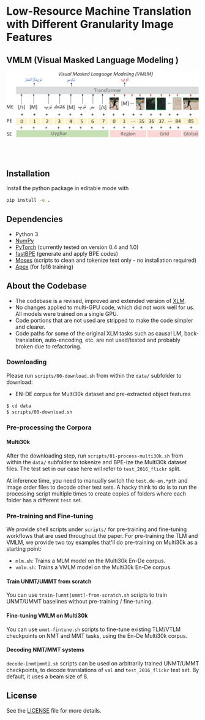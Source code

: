 # Low-Resource Machine Translation with Different Granularity Image Features

## VMLM (Visual Masked Language Modeling )

![vtmlm](./vmlm.png)

<br>
<br>



## Installation

Install the python package in editable mode with
```bash
pip install -e .
```

## Dependencies

- Python 3
- [NumPy](http://www.numpy.org/)
- [PyTorch](http://pytorch.org/) (currently tested on version 0.4 and 1.0)
- [fastBPE](https://github.com/facebookresearch/XLM/tree/master/tools#fastbpe) (generate and apply BPE codes)
- [Moses](https://github.com/facebookresearch/XLM/tree/master/tools#tokenizers) (scripts to clean and tokenize text only - no installation required)
- [Apex](https://github.com/nvidia/apex#quick-start) (for fp16 training)


## About the Codebase
- The codebase is a revised, improved and extended version of [XLM](https://github.com/facebookresearch/XLM).
- No changes applied to multi-GPU code, which did not work well for us. All models were trained on a single GPU.
- Code portions that are not used are stripped to make the code simpler and clearer.
- Code paths for some of the original XLM tasks such as causal LM, back-translation, auto-encoding, etc.
  are not used/tested and probably broken due to refactoring.


### Downloading

Please run `scripts/00-download.sh` from within the `data/` subfolder to download:
- EN-DE corpus for Multi30k dataset and pre-extracted object features

```
$ cd data
$ scripts/00-download.sh
```

### Pre-processing the Corpora
#### Multi30k
After the downloading step, run `scripts/01-process-multi30k.sh` from within the `data/` subfolder
to tokenize and BPE-ize the Multi30k dataset files. The test set in our case here
will refer to `test_2016_flickr` split.

At inference time, you need to manually switch the `test.de-en.*pth` and image order files
to decode other test sets. A hacky think to do is to run the processing script multiple
times to create copies of folders where each folder has a different `test` set.


### Pre-training and Fine-tuning

We provide shell scripts under `scripts/` for pre-training and fine-tuning workflows that are
used throughout the paper. For pre-training the TLM and VMLM, we provide two
toy examples that'll do pre-training on Multi30k as a starting point:

- `mlm.sh`: Trains a MLM model on the Multi30k En-De corpus.
- `vmlm.sh`: Trains a VMLM model on the Multi30k En-De corpus.


#### Train UNMT/UMMT from scratch
You can use `train-[unmt|ummt]-from-scratch.sh` scripts to train UNMT/UMMT
baselines without pre-training / fine-tuning.

#### Fine-tuning VMLM on Multi30k
You can use `ummt-fintune.sh` scripts to fine-tune
existing TLM/VTLM checkpoints on NMT and MMT tasks, using the En-De Multi30k corpus.

#### Decoding NMT/MMT systems
`decode-[nmt|mmt].sh` scripts can be used on arbitrarily trained UNMT/UMMT
checkpoints, to decode translations of `val` and `test_2016_flickr` test set.
By default, it uses a beam size of 8.



## License

See the [LICENSE](LICENSE) file for more details.

